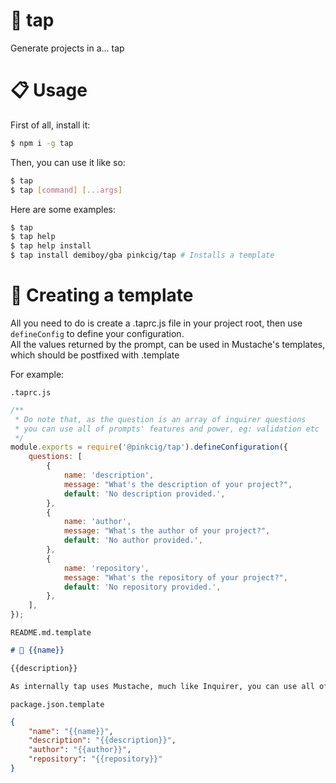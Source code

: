 # 🔖 tap

Generate projects in a... tap

# 📋 Usage

First of all, install it:

```sh
$ npm i -g tap
```

Then, you can use it like so:

```sh
$ tap
$ tap [command] [...args]
```

Here are some examples:

```sh
$ tap
$ tap help
$ tap help install
$ tap install demiboy/gba pinkcig/tap # Installs a template
```

# 🔧 Creating a template

All you need to do is create a .taprc.js file in your project root, then use `defineConfig` to define your configuration.  
All the values returned by the prompt, can be used in Mustache's templates, which should be postfixed with .template

For example:

`.taprc.js`

```js
/**
 * Do note that, as the question is an array of inquirer questions
 * you can use all of prompts' features and power, eg: validation etc
 */
module.exports = require('@pinkcig/tap').defineConfiguration({
	questions: [
		{
			name: 'description',
			message: "What's the description of your project?",
			default: 'No description provided.',
		},
		{
			name: 'author',
			message: "What's the author of your project?",
			default: 'No author provided.',
		},
		{
			name: 'repository',
			message: "What's the repository of your project?",
			default: 'No repository provided.',
		},
	],
});
```

`README.md.template`

```md
# 🔖 {{name}}

{{description}}

As internally tap uses Mustache, much like Inquirer, you can use all of it's features and power as well!
```

`package.json.template`

```json
{
	"name": "{{name}}",
	"description": "{{description}}",
	"author": "{{author}}",
	"repository": "{{repository}}"
}
```
